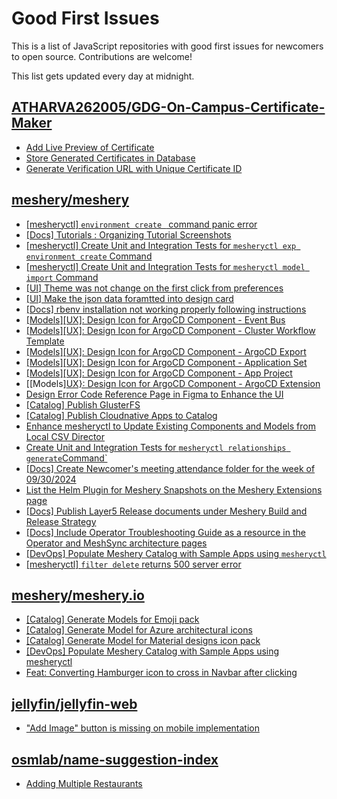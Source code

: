 # Good First Issues

This is a list of JavaScript repositories with good first issues for newcomers to open source. Contributions are welcome!

This list gets updated every day at midnight.

## [ATHARVA262005/GDG-On-Campus-Certificate-Maker](https://github.com/ATHARVA262005/GDG-On-Campus-Certificate-Maker)

- [Add Live Preview of Certificate](https://github.com/ATHARVA262005/GDG-On-Campus-Certificate-Maker/issues/3)
- [Store Generated Certificates in Database](https://github.com/ATHARVA262005/GDG-On-Campus-Certificate-Maker/issues/1)
- [Generate Verification URL with Unique Certificate ID](https://github.com/ATHARVA262005/GDG-On-Campus-Certificate-Maker/issues/2)

## [meshery/meshery](https://github.com/meshery/meshery)

- [[mesheryctl] `environment create ` command panic error](https://github.com/meshery/meshery/issues/11314)
- [[Docs] Tutorials : Organizing Tutorial Screenshots](https://github.com/meshery/meshery/issues/11805)
- [[mesheryctl] Create Unit and Integration Tests for `mesheryctl exp environment create` Command](https://github.com/meshery/meshery/issues/12138)
- [[mesheryctl] Create Unit and Integration Tests for `mesheryctl model import` Command](https://github.com/meshery/meshery/issues/12137)
- [[UI] Theme was not change on the first click from preferences](https://github.com/meshery/meshery/issues/12218)
- [[UI] Make the json data foramtted into design card](https://github.com/meshery/meshery/issues/12220)
- [[Docs] rbenv installation not working properly following instructions](https://github.com/meshery/meshery/issues/12230)
- [[Models][UX]: Design Icon for ArgoCD Component - Event Bus](https://github.com/meshery/meshery/issues/10297)
- [[Models][UX]: Design Icon for ArgoCD Component - Cluster Workflow Template](https://github.com/meshery/meshery/issues/10295)
- [[Models][UX]: Design Icon for ArgoCD Component - ArgoCD Export](https://github.com/meshery/meshery/issues/10294)
- [[Models][UX]: Design Icon for ArgoCD Component - Application Set](https://github.com/meshery/meshery/issues/10292)
- [[Models][UX]: Design Icon for ArgoCD Component - App Project ](https://github.com/meshery/meshery/issues/10291)
- [[Models][UX}: Design Icon for ArgoCD Component - ArgoCD Extension](https://github.com/meshery/meshery/issues/10290)
- [Design Error Code Reference Page in Figma to Enhance the UI ](https://github.com/meshery/meshery/issues/8995)
- [[Catalog] Publish GlusterFS](https://github.com/meshery/meshery/issues/9286)
- [[Catalog] Publish Cloudnative Apps to Catalog](https://github.com/meshery/meshery/issues/12111)
- [Enhance mesheryctl to Update Existing Components and Models from Local CSV Director](https://github.com/meshery/meshery/issues/12134)
- [Create Unit and Integration Tests for `mesheryctl relationships generate`Command`](https://github.com/meshery/meshery/issues/12135)
- [[Docs] Create Newcomer's meeting attendance folder for the week of 09/30/2024](https://github.com/meshery/meshery/issues/12011)
- [List the Helm Plugin for Meshery Snapshots on the Meshery Extensions page](https://github.com/meshery/meshery/issues/11866)
- [[Docs] Publish Layer5 Release documents under Meshery Build and Release Strategy](https://github.com/meshery/meshery/issues/12021)
- [[Docs] Include Operator Troubleshooting Guide as a resource in the Operator and MeshSync architecture pages](https://github.com/meshery/meshery/issues/11430)
- [[DevOps] Populate Meshery Catalog with Sample Apps using `mesheryctl`](https://github.com/meshery/meshery/issues/10458)
- [[mesheryctl] `filter delete` returns 500 server error](https://github.com/meshery/meshery/issues/11318)

## [meshery/meshery.io](https://github.com/meshery/meshery.io)

- [[Catalog] Generate Models for Emoji pack](https://github.com/meshery/meshery.io/issues/1910)
- [[Catalog] Generate Model for Azure architectural icons](https://github.com/meshery/meshery.io/issues/1911)
- [[Catalog] Generate Model for Material designs icon pack](https://github.com/meshery/meshery.io/issues/1912)
- [[DevOps] Populate Meshery Catalog with Sample Apps using mesheryctl](https://github.com/meshery/meshery.io/issues/1650)
- [Feat: Converting Hamburger icon to cross in Navbar after clicking](https://github.com/meshery/meshery.io/issues/1894)

## [jellyfin/jellyfin-web](https://github.com/jellyfin/jellyfin-web)

- ["Add Image" button is missing on mobile implementation ](https://github.com/jellyfin/jellyfin-web/issues/5426)

## [osmlab/name-suggestion-index](https://github.com/osmlab/name-suggestion-index)

- [Adding Multiple Restaurants](https://github.com/osmlab/name-suggestion-index/issues/8045)

